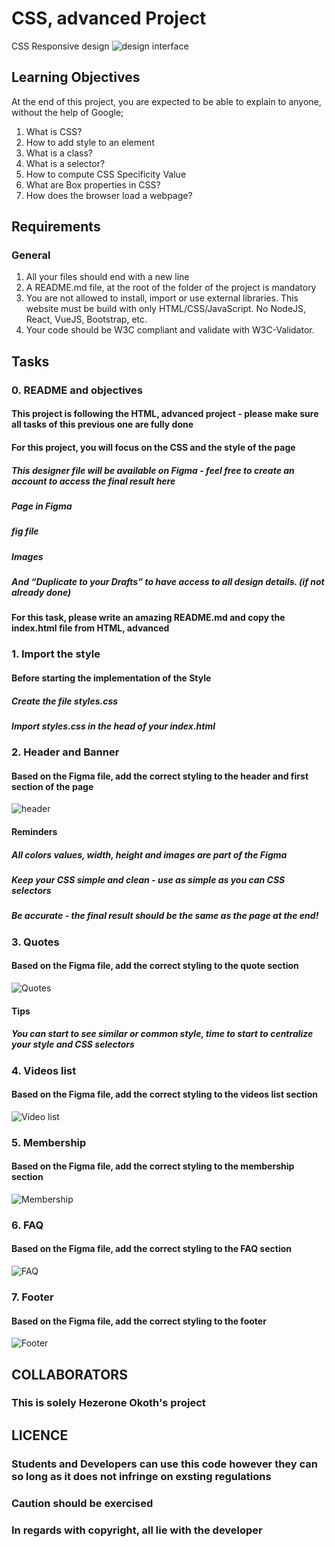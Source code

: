 # CSS, advanced Project

CSS  Responsive design
![design interface](1f4cd63ecc3a8c03b0f4309b74aca179e225aabf.jpg)

## Learning Objectives

At the end of this project, you are expected to be able to explain to anyone, without the help of Google;

1. What is CSS?
2. How to add style to an element
3. What is a class?
4. What is a selector?
5. How to compute CSS Specificity Value
6. What are Box properties in CSS?
7. How does the browser load a webpage?

## Requirements

### General

1. All your files should end with a new line
2. A README.md file, at the root of the folder of the project is mandatory
3. You are not allowed to install, import or use external libraries. This website must be build with only HTML/CSS/JavaScript. No NodeJS, React, VueJS, Bootstrap, etc.
4. Your code should be W3C compliant and validate with W3C-Validator.

## Tasks

### 0. README and objectives

#### This project is following the HTML, advanced project - please make sure all tasks of this previous one are fully done

#### For this project, you will focus on the CSS and the style of the page

##### This designer file will be available on Figma - feel free to create an account to access the final result here

##### Page in Figma

##### fig file

##### Images

##### And “Duplicate to your Drafts” to have access to all design details. (if not already done)

#### For this task, please write an amazing README.md and copy the index.html file from HTML, advanced

### 1. Import the style

#### Before starting the implementation of the Style

##### Create the file styles.css

##### Import styles.css in the head of your index.html

### 2. Header and Banner

#### Based on the Figma file, add the correct styling to the header and first section of the page

![header](d334bcd363741f2c5e5f32cd6114f4bd85910290.jpg)

#### Reminders

##### All colors values, width, height and images are part of the Figma

##### Keep your CSS simple and clean - use as simple as you can CSS selectors

##### Be accurate - the final result should be the same as the page at the end!

### 3. Quotes

#### Based on the Figma file, add the correct styling to the quote section

![Quotes](ee0996ad34d3fae07261689c6f0b2cb5613880a9-1.jpg)

#### Tips

##### You can start to see similar or common style, time to start to centralize your style and CSS selectors

### 4. Videos list

#### Based on the Figma file, add the correct styling to the videos list section

![Video list](d47a729b9d6702221c8efc85b1230e99141c6d10.jpg)

### 5. Membership

#### Based on the Figma file, add the correct styling to the membership section

![Membership](aaf4bb53ac9d8944b1ced13aa4c7090e5eb3be2f.jpg)

### 6. FAQ

#### Based on the Figma file, add the correct styling to the FAQ section

![FAQ](925cc37eab76934f55ba496627a1b39657dc141f.jpg)

### 7. Footer

#### Based on the Figma file, add the correct styling to the footer

![Footer](90bf4d0180791e49a8656cdc617d1280c4ffe9bf.jpg)

## COLLABORATORS

### This is solely Hezerone Okoth's project

## LICENCE

### Students and Developers can use this code however they can so long as it does not infringe on exsting regulations

### Caution should be exercised

### In regards with copyright, all lie with the developer
